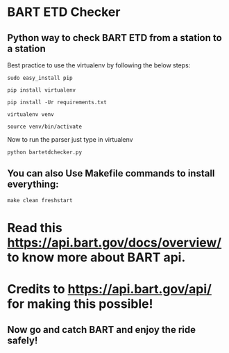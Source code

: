 # BART ETD Checker

## Python way to check BART ETD from a station to a station

Best practice to use the virtualenv by following the below steps:

`sudo easy_install pip`

`pip install virtualenv`

`pip install -Ur requirements.txt`

`virtualenv venv`

`source venv/bin/activate`

Now to run the parser just type in virtualenv

`python bartetdchecker.py`

## You can also Use Makefile commands to install everything:

`make clean freshstart`

# Read this https://api.bart.gov/docs/overview/ to know more about BART api.

# Credits to https://api.bart.gov/api/ for making this possible!

## Now go and catch BART and enjoy the ride safely!